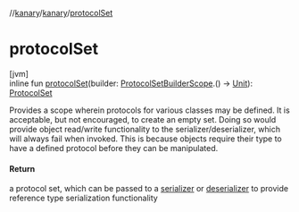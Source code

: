 //[kanary](../../index.md)/[kanary](index.md)/[protocolSet](protocol-set.md)

# protocolSet

[jvm]\
inline fun [protocolSet](protocol-set.md)(builder: [ProtocolSetBuilderScope](-protocol-set-builder-scope/index.md).() -&gt; [Unit](https://kotlinlang.org/api/latest/jvm/stdlib/kotlin/-unit/index.html)): [ProtocolSet](-protocol-set/index.md)

Provides a scope wherein protocols for various classes may be defined. It is acceptable, but not encouraged, to create an empty set. Doing so would provide object read/write functionality to the serializer/deserializer, which will always fail when invoked. This is because objects require their type to have a defined protocol before they can be manipulated.

#### Return

a protocol set, which can be passed to a [serializer](serializer.md) or [deserializer](deserializer.md) to provide reference type serialization functionality
